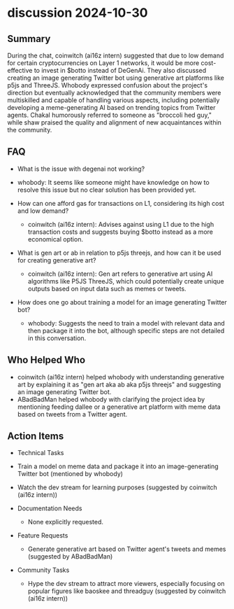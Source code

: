 # discussion 2024-10-30

## Summary

During the chat, coinwitch (ai16z intern) suggested that due to low demand for certain cryptocurrencies on Layer 1 networks, it would be more cost-effective to invest in $botto instead of DeGenAi. They also discussed creating an image generating Twitter bot using generative art platforms like p5js and ThreeJS. Whobody expressed confusion about the project's direction but eventually acknowledged that the community members were multiskilled and capable of handling various aspects, including potentially developing a meme-generating AI based on trending topics from Twitter agents. Chakal humorously referred to someone as "broccoli hed guy," while shaw praised the quality and alignment of new acquaintances within the community.

## FAQ

- What is the issue with degenai not working?
- whobody: It seems like someone might have knowledge on how to resolve this issue but no clear solution has been provided yet.

- How can one afford gas for transactions on L1, considering its high cost and low demand?

    - coinwitch (ai16z intern): Advises against using L1 due to the high transaction costs and suggests buying $botto instead as a more economical option.

- What is gen art or ab in relation to p5js threejs, and how can it be used for creating generative art?

    - coinwitch (ai16z intern): Gen art refers to generative art using AI algorithms like P5JS ThreeJS, which could potentially create unique outputs based on input data such as memes or tweets.

- How does one go about training a model for an image generating Twitter bot?
    - whobody: Suggests the need to train a model with relevant data and then package it into the bot, although specific steps are not detailed in this conversation.

## Who Helped Who

- coinwitch (ai16z intern) helped whobody with understanding generative art by explaining it as "gen art aka ab aka p5js threejs" and suggesting an image generating Twitter bot.
- ABadBadMan helped whobody with clarifying the project idea by mentioning feeding dallee or a generative art platform with meme data based on tweets from a Twitter agent.

## Action Items

- Technical Tasks
- Train a model on meme data and package it into an image-generating Twitter bot (mentioned by whobody)
- Watch the dev stream for learning purposes (suggested by coinwitch (ai16z intern))

- Documentation Needs

    - None explicitly requested.

- Feature Requests

    - Generate generative art based on Twitter agent's tweets and memes (suggested by ABadBadMan)

- Community Tasks
    - Hype the dev stream to attract more viewers, especially focusing on popular figures like baoskee and threadguy (suggested by coinwitch (ai16z intern))
